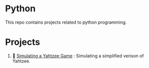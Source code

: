 # Python
This repo contains projects related to python programming. 

# Projects
1. :game_die: [Simulating a Yahtzee Game](https://github.com/katiecolasonox/python-projects/blob/main/Simulating%20a%20Yahtzee%20Game/Yahtzee_Simulation.ipynb) : Simulating a simplified verison of Yahtzee. 
